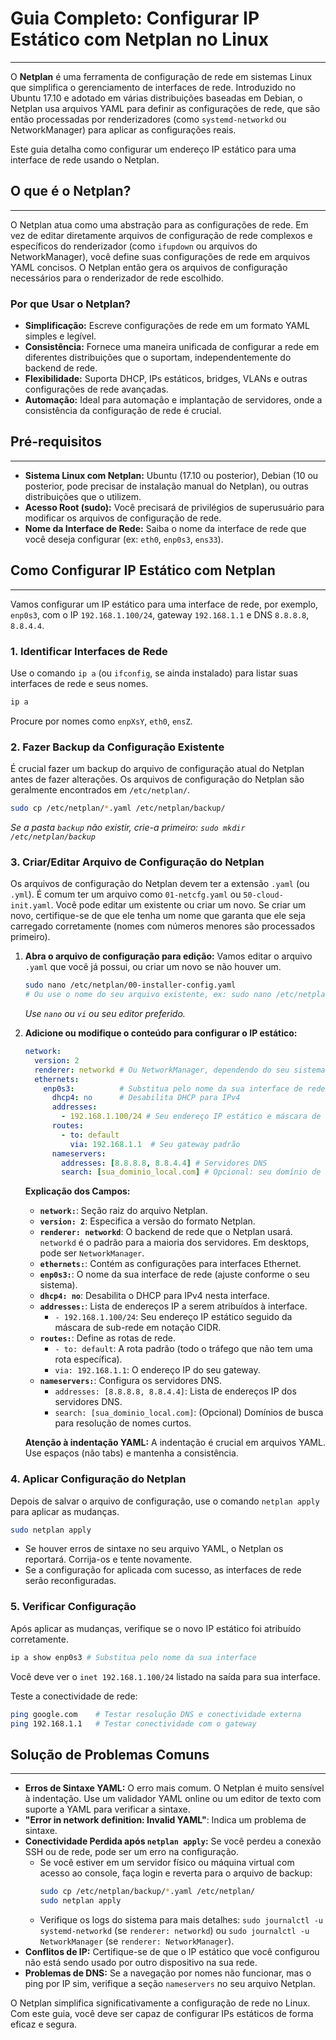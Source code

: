# Guia Completo: Configurar IP Estático com Netplan no Linux
---

O **Netplan** é uma ferramenta de configuração de rede em sistemas Linux que simplifica o gerenciamento de interfaces de rede. Introduzido no Ubuntu 17.10 e adotado em várias distribuições baseadas em Debian, o Netplan usa arquivos YAML para definir as configurações de rede, que são então processadas por renderizadores (como `systemd-networkd` ou NetworkManager) para aplicar as configurações reais.

Este guia detalha como configurar um endereço IP estático para uma interface de rede usando o Netplan.

## O que é o Netplan?
---

O Netplan atua como uma abstração para as configurações de rede. Em vez de editar diretamente arquivos de configuração de rede complexos e específicos do renderizador (como `ifupdown` ou arquivos do NetworkManager), você define suas configurações de rede em arquivos YAML concisos. O Netplan então gera os arquivos de configuração necessários para o renderizador de rede escolhido.

### Por que Usar o Netplan?

* **Simplificação:** Escreve configurações de rede em um formato YAML simples e legível.
* **Consistência:** Fornece uma maneira unificada de configurar a rede em diferentes distribuições que o suportam, independentemente do backend de rede.
* **Flexibilidade:** Suporta DHCP, IPs estáticos, bridges, VLANs e outras configurações de rede avançadas.
* **Automação:** Ideal para automação e implantação de servidores, onde a consistência da configuração de rede é crucial.

## Pré-requisitos
---

* **Sistema Linux com Netplan:** Ubuntu (17.10 ou posterior), Debian (10 ou posterior, pode precisar de instalação manual do Netplan), ou outras distribuições que o utilizem.
* **Acesso Root (sudo):** Você precisará de privilégios de superusuário para modificar os arquivos de configuração de rede.
* **Nome da Interface de Rede:** Saiba o nome da interface de rede que você deseja configurar (ex: `eth0`, `enp0s3`, `ens33`).

## Como Configurar IP Estático com Netplan
---

Vamos configurar um IP estático para uma interface de rede, por exemplo, `enp0s3`, com o IP `192.168.1.100/24`, gateway `192.168.1.1` e DNS `8.8.8.8`, `8.8.4.4`.

### 1. Identificar Interfaces de Rede

Use o comando `ip a` (ou `ifconfig`, se ainda instalado) para listar suas interfaces de rede e seus nomes.

```bash
ip a
```
Procure por nomes como `enpXsY`, `eth0`, `ensZ`.

### 2. Fazer Backup da Configuração Existente

É crucial fazer um backup do arquivo de configuração atual do Netplan antes de fazer alterações. Os arquivos de configuração do Netplan são geralmente encontrados em `/etc/netplan/`.

```bash
sudo cp /etc/netplan/*.yaml /etc/netplan/backup/
```
*Se a pasta `backup` não existir, crie-a primeiro: `sudo mkdir /etc/netplan/backup`*

### 3. Criar/Editar Arquivo de Configuração do Netplan

Os arquivos de configuração do Netplan devem ter a extensão `.yaml` (ou `.yml`). É comum ter um arquivo como `01-netcfg.yaml` ou `50-cloud-init.yaml`. Você pode editar um existente ou criar um novo. Se criar um novo, certifique-se de que ele tenha um nome que garanta que ele seja carregado corretamente (nomes com números menores são processados primeiro).

1.  **Abra o arquivo de configuração para edição:**
    Vamos editar o arquivo `.yaml` que você já possui, ou criar um novo se não houver um.

    ```bash
    sudo nano /etc/netplan/00-installer-config.yaml
    # Ou use o nome do seu arquivo existente, ex: sudo nano /etc/netplan/50-cloud-init.yaml
    ```
    *Use `nano` ou `vi` ou seu editor preferido.*

2.  **Adicione ou modifique o conteúdo para configurar o IP estático:**

    ```yaml
    network:
      version: 2
      renderer: networkd # Ou NetworkManager, dependendo do seu sistema e uso
      ethernets:
        enp0s3:          # Substitua pelo nome da sua interface de rede
          dhcp4: no      # Desabilita DHCP para IPv4
          addresses:
            - 192.168.1.100/24 # Seu endereço IP estático e máscara de sub-rede
          routes:
            - to: default
              via: 192.168.1.1  # Seu gateway padrão
          nameservers:
            addresses: [8.8.8.8, 8.8.4.4] # Servidores DNS
            search: [sua_dominio_local.com] # Opcional: seu domínio de busca local
    ```

    **Explicação dos Campos:**

    * **`network:`**: Seção raiz do arquivo Netplan.
    * **`version: 2`**: Especifica a versão do formato Netplan.
    * **`renderer: networkd`**: O backend de rede que o Netplan usará. `networkd` é o padrão para a maioria dos servidores. Em desktops, pode ser `NetworkManager`.
    * **`ethernets:`**: Contém as configurações para interfaces Ethernet.
    * **`enp0s3:`**: O nome da sua interface de rede (ajuste conforme o seu sistema).
    * **`dhcp4: no`**: Desabilita o DHCP para IPv4 nesta interface.
    * **`addresses:`**: Lista de endereços IP a serem atribuídos à interface.
        * `- 192.168.1.100/24`: Seu endereço IP estático seguido da máscara de sub-rede em notação CIDR.
    * **`routes:`**: Define as rotas de rede.
        * `- to: default`: A rota padrão (todo o tráfego que não tem uma rota específica).
        * `via: 192.168.1.1`: O endereço IP do seu gateway.
    * **`nameservers:`**: Configura os servidores DNS.
        * `addresses: [8.8.8.8, 8.8.4.4]`: Lista de endereços IP dos servidores DNS.
        * `search: [sua_dominio_local.com]`: (Opcional) Domínios de busca para resolução de nomes curtos.

    **Atenção à indentação YAML:** A indentação é crucial em arquivos YAML. Use espaços (não tabs) e mantenha a consistência.

### 4. Aplicar Configuração do Netplan

Depois de salvar o arquivo de configuração, use o comando `netplan apply` para aplicar as mudanças.

```bash
sudo netplan apply
```
* Se houver erros de sintaxe no seu arquivo YAML, o Netplan os reportará. Corrija-os e tente novamente.
* Se a configuração for aplicada com sucesso, as interfaces de rede serão reconfiguradas.

### 5. Verificar Configuração

Após aplicar as mudanças, verifique se o novo IP estático foi atribuído corretamente.

```bash
ip a show enp0s3 # Substitua pelo nome da sua interface
```
Você deve ver o `inet 192.168.1.100/24` listado na saída para sua interface.

Teste a conectividade de rede:

```bash
ping google.com    # Testar resolução DNS e conectividade externa
ping 192.168.1.1   # Testar conectividade com o gateway
```

## Solução de Problemas Comuns
---

* **Erros de Sintaxe YAML:** O erro mais comum. O Netplan é muito sensível à indentação. Use um validador YAML online ou um editor de texto com suporte a YAML para verificar a sintaxe.
* **"Error in network definition: Invalid YAML"**: Indica um problema de sintaxe.
* **Conectividade Perdida após `netplan apply`:** Se você perdeu a conexão SSH ou de rede, pode ser um erro na configuração.
    * Se você estiver em um servidor físico ou máquina virtual com acesso ao console, faça login e reverta para o arquivo de backup:
        ```bash
        sudo cp /etc/netplan/backup/*.yaml /etc/netplan/
        sudo netplan apply
        ```
    * Verifique os logs do sistema para mais detalhes: `sudo journalctl -u systemd-networkd` (se `renderer: networkd`) ou `sudo journalctl -u NetworkManager` (se `renderer: NetworkManager`).
* **Conflitos de IP:** Certifique-se de que o IP estático que você configurou não está sendo usado por outro dispositivo na sua rede.
* **Problemas de DNS:** Se a navegação por nomes não funcionar, mas o ping por IP sim, verifique a seção `nameservers` no seu arquivo Netplan.

O Netplan simplifica significativamente a configuração de rede no Linux. Com este guia, você deve ser capaz de configurar IPs estáticos de forma eficaz e segura.
